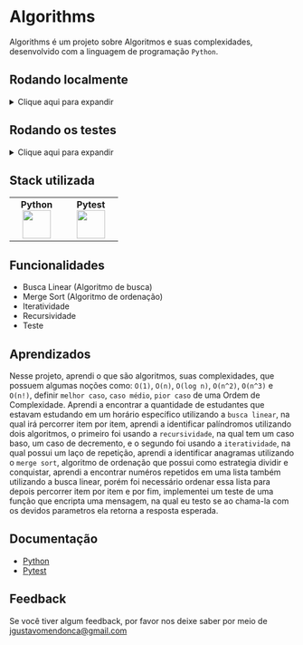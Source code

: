 
# Algorithms

Algorithms é um projeto sobre Algoritmos e suas complexidades, desenvolvido com a linguagem de programação `Python`.

## Rodando localmente

<details>
    <summary>Clique aqui para expandir</summary>
    <br>

- Clone o projeto

```bash
  git clone git@github.com:Joaogustavo789/Algorithms.git
```

- Entre no diretório do projeto

```bash
  cd Algorithms
```

- Crie o Ambiente Virtual

```bash
  python3 -m venv .venv
```
    
- Ative o Ambiente Virtual
    
```bash
  source .venv/bin/activate
```

- Instale as dependências dentro do Ambiente Virtual

```bash
  python3 -m pip install -r dev-requirements.txt
```

##### OBSERVAÇÃO

- Para sair do Ambiente Virtual, basta rodar o comando `deactivate`.
    
</details>

## Rodando os testes

<details>
  <summary>Clique aqui para expandir</summary>
  <br>

- Para rodar os testes, rode o seguinte comando dentro do Ambiente Virtual

```bash
  python3 -m pytest
```

</details>

## Stack utilizada

<table width="320px" align="center">
  <tbody>
    <tr valign="top">
      <td width="80px" align="center">
        <span><strong>Python</strong></span>
        <img height="50" src="https://cdn.jsdelivr.net/gh/devicons/devicon/icons/python/python-original.svg" />
      </td>
      <td width="80px" align="center">
        <span><strong>Pytest</strong></span>
        <img height="50" src="https://cdn.jsdelivr.net/gh/devicons/devicon/icons/pytest/pytest-original.svg" />
      </td>
    </tr>
  </tbody>
</table>

## Funcionalidades

- Busca Linear (Algoritmo de busca)
- Merge Sort (Algoritmo de ordenação)
- Iteratividade
- Recursividade
- Teste

## Aprendizados

Nesse projeto, aprendi o que são algoritmos, suas complexidades, que possuem algumas noções como: `O(1)`, `O(n)`, `O(log n)`, `O(n^2)`, `O(n^3)` e 
`O(n!)`, definir `melhor caso`, `caso médio`, `pior caso` de uma Ordem de Complexidade. Aprendi a encontrar a quantidade de estudantes que estavam 
estudando em um horário específico utilizando a `busca linear`, na qual irá percorrer item por item, aprendi a identificar palíndromos utilizando dois 
algoritmos, o primeiro foi usando a `recursividade`, na qual tem um caso baso, um caso de decremento, e o segundo foi usando a `iteratividade`, na qual 
possui um laço de repetição, aprendi a identificar anagramas utilizando o `merge sort`, algoritmo de ordenação que possui como estrategia dividir e 
conquistar, aprendi a encontrar numéros repetidos em uma lista também utilizando a busca linear, porém foi necessário ordenar essa lista para depois 
percorrer item por item e por fim, implementei um teste de uma função que encripta uma mensagem, na qual eu testo se ao chama-la com os devidos 
parametros ela retorna a resposta esperada.

## Documentação

- [Python](https://www.python.org/)
- [Pytest](https://docs.pytest.org/)

## Feedback

Se você tiver algum feedback, por favor nos deixe saber por meio de jgustavomendonca@gmail.com

